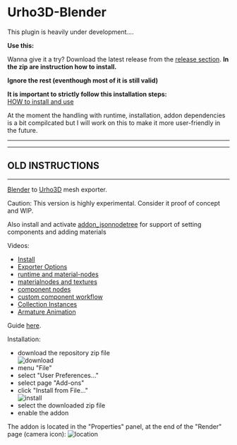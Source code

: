 Urho3D-Blender
==============

This plugin is heavily under development....


**Use this:**
   
Wanna give it a try? Download the latest release from the [release section](https://github.com/dertom95/Urho3D-Blender/releases/tag/0.1.2). **In the zip are instruction how to install.**
     
**Ignore the rest (eventhough most of it is still valid)**
  

**It is important to strictly follow this installation steps:**  
[HOW to install and use](https://github.com/dertom95/Urho3D-Blender/wiki)
  
At the moment the handling with runtime, installation, addon dependencies is a bit compilcated but I will work on this to make it more user-friendly in the future.
     
------------------------------------------------------------------------------------  
------------------------------------------------------------------------------------  
OLD INSTRUCTIONS
------------------------------------------------------------------------------------  
------------------------------------------------------------------------------------  
   
   
   
   
   
[Blender](http://www.blender.org) to [Urho3D](https://urho3d.github.io) mesh exporter.

Caution: This version is highly experimental. Consider it proof of concept and WIP.

 
Also install and activate [addon_jsonnodetree](https://github.com/dertom95/addon_jsonnodetree) for support of setting components and adding materials 

Videos:
- [Install](https://www.youtube.com/watch?v=o-1RMIwQZMY)
- [Exporter Options](https://www.youtube.com/watch?v=VtZk6FipkdU)
- [runtime and material-nodes](https://www.youtube.com/watch?v=utLNqfxZ_KE)
- [materialnodes and textures](https://www.youtube.com/watch?v=13jslwWhUSk)
- [component nodes ](https://www.youtube.com/watch?v=Ni3nD5687aQ)
- [custom component workflow](https://www.youtube.com/watch?v=B37ZTa7mbpE)
- [Collection Instances](https://www.youtube.com/watch?v=Ut0HJYpvuFc)
- [Armature Animation](https://www.youtube.com/watch?v=h2NS348L8X0)


Guide [here](https://github.com/reattiva/Urho3D-Blender/blob/master/guide.txt).

Installation:
- download the repository zip file        
![download](https://cloud.githubusercontent.com/assets/5704756/26752822/f5ebaecc-4858-11e7-8e7c-35082ee751d3.png)
- menu "File"
- select "User Preferences..."
- select page "Add-ons"
- click "Install from File..."        
![install](https://cloud.githubusercontent.com/assets/5704756/26752823/fd119d7e-4858-11e7-9795-5d3b9d1a895c.png)
- select the downloaded zip file
- enable the addon

The addon is located in the "Properties" panel, at the end of the "Render" page (camera icon):
![location](https://cloud.githubusercontent.com/assets/5704756/26752826/0145c014-4859-11e7-9eb3-15f1724f3d6e.png)
